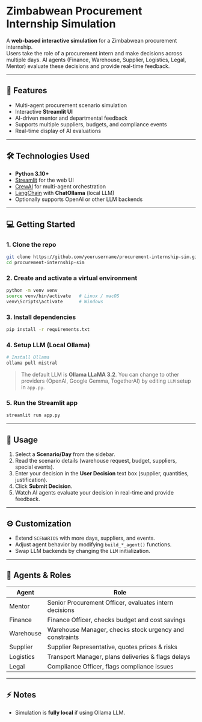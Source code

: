 
# Zimbabwean Procurement Internship Simulation

A **web-based interactive simulation** for a Zimbabwean procurement internship.  
Users take the role of a procurement intern and make decisions across multiple days. AI agents (Finance, Warehouse, Supplier, Logistics, Legal, Mentor) evaluate these decisions and provide real-time feedback.

---

## 🌟 Features

- Multi-agent procurement scenario simulation  
- Interactive **Streamlit UI**  
- AI-driven mentor and departmental feedback  
- Supports multiple suppliers, budgets, and compliance events  
- Real-time display of AI evaluations  

---

## 🛠 Technologies Used

- **Python 3.10+**  
- [Streamlit](https://streamlit.io/) for the web UI  
- [CrewAI](https://github.com/yourorg/crewai) for multi-agent orchestration  
- [LangChain](https://www.langchain.com/) with **ChatOllama** (local LLM)  
- Optionally supports OpenAI or other LLM backends  

---

## 💻 Getting Started

### 1. Clone the repo

```bash
git clone https://github.com/yourusername/procurement-internship-sim.git
cd procurement-internship-sim
````

### 2. Create and activate a virtual environment

```bash
python -m venv venv
source venv/bin/activate   # Linux / macOS
venv\Scripts\activate      # Windows
```

### 3. Install dependencies

```bash
pip install -r requirements.txt
```

### 4. Setup LLM (Local Ollama)

```bash
# Install Ollama
ollama pull mistral
```

> The default LLM is **Ollama LLaMA 3.2**. You can change to other providers (OpenAI, Google Gemma, TogetherAI) by editing `LLM` setup in `app.py`.

### 5. Run the Streamlit app

```bash
streamlit run app.py
```

---

## 📝 Usage

1. Select a **Scenario/Day** from the sidebar.
2. Read the scenario details (warehouse request, budget, suppliers, special events).
3. Enter your decision in the **User Decision** text box (supplier, quantities, justification).
4. Click **Submit Decision**.
5. Watch AI agents evaluate your decision in real-time and provide feedback.

---

## ⚙️ Customization

* Extend `SCENARIOS` with more days, suppliers, and events.
* Adjust agent behavior by modifying `build_*_agent()` functions.
* Swap LLM backends by changing the `LLM` initialization.

---

## 🎨 Agents & Roles

| Agent     | Role                                                    |
| --------- | ------------------------------------------------------- |
| Mentor    | Senior Procurement Officer, evaluates intern decisions  |
| Finance   | Finance Officer, checks budget and cost savings         |
| Warehouse | Warehouse Manager, checks stock urgency and constraints |
| Supplier  | Supplier Representative, quotes prices & risks          |
| Logistics | Transport Manager, plans deliveries & flags delays      |
| Legal     | Compliance Officer, flags compliance issues             |

---

## ⚡ Notes

* Simulation is **fully local** if using Ollama LLM.
